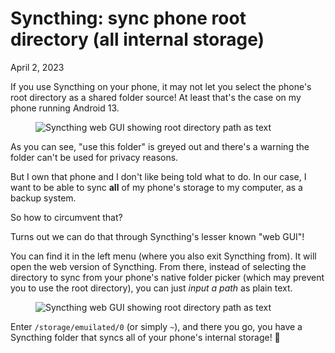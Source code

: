 # Syncthing: sync phone root directory (all internal storage)
April 2, 2023

If you use Syncthing on your phone, it may not let you select the
phone's root directory as a shared folder source! At least that's the
case on my phone running Android 13.

<figure class="center">
  <img alt="Syncthing web GUI showing root directory path as text" srcset="../../img/2023/04/syncthing-forbidden.png 3x">
</figure>

As you can see, "use this folder" is greyed out and there's a warning
the folder can't be used for privacy reasons.

But I own that phone and I don't like being told what to do. In our
case, I want to be able to sync **all** of my phone's storage to my
computer, as a backup system.

So how to circumvent that?

Turns out we can do that through Syncthing's lesser known "web GUI"!

You can find it in the left menu (where you also exit Syncthing from).
It will open the web version of Syncthing. From there, instead of
selecting the directory to sync from your phone's native folder picker
(which may prevent you to use the root directory), you can just _input a
path_ as plain text.

<figure class="center">
  <img alt="Syncthing web GUI showing root directory path as text" srcset="../../img/2023/04/syncthing-web-gui.png 3x">
</figure>

Enter `/storage/emuilated/0` (or simply `~`), and there you go, you have
a Syncthing folder that syncs all of your phone's internal storage! 🙏
